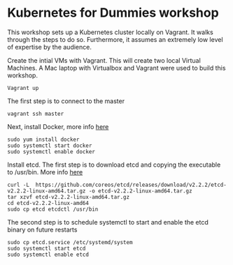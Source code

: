 # Kubernetes for Dummies workshop

This workshop sets up a Kubernetes cluster locally on Vagrant. It walks through the steps to do so. Furthermore, it assumes an extremely low level of expertise by the audience. 

Create the intial VMs with Vagrant. This will create two local Virtual Machines. A Mac laptop with Virtualbox and Vagrant were used to build this workshop. 

```
Vagrant up
```

The first step is to connect to the master 

```
vagrant ssh master
```

Next, install Docker, more info [here](https://docs.docker.com/engine/installation/fedora)

```
sudo yum install docker
sudo systemctl start docker
sudo systemctl enable docker
```

Install etcd. The first step is to download etcd and copying the executable to /usr/bin. More info [here](https://github.com/coreos/etcd/releases)

```
curl -L  https://github.com/coreos/etcd/releases/download/v2.2.2/etcd-v2.2.2-linux-amd64.tar.gz -o etcd-v2.2.2-linux-amd64.tar.gz
tar xzvf etcd-v2.2.2-linux-amd64.tar.gz
cd etcd-v2.2.2-linux-amd64
sudo cp etcd etcdctl /usr/bin
```

The second step is to schedule systemctl to start and enable the etcd binary on future restarts
```
sudo cp etcd.service /etc/systemd/system
sudo systemctl start etcd
sudo systemctl enable etcd
```
